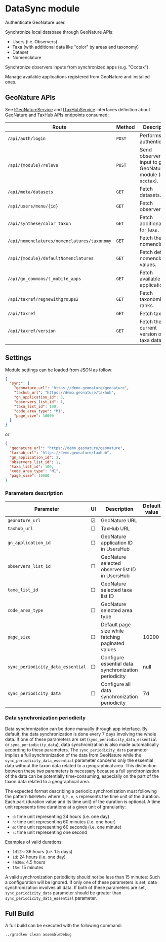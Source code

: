 # DataSync module

Authenticate GeoNature user.

Synchronize local database through GeoNature APIs:

- Users (i.e. Observers)
- Taxa (with additional data like "color" by areas and taxonomy)
- Dataset
- Nomenclature

Synchronize observers inputs from synchronized apps (e.g. "Occtax").

Manage available applications registered from GeoNature and installed ones.

## GeoNature APIs

See [IGeoNatureService](./src/main/java/fr/geonature/datasync/api/IGeoNatureService.kt)
and [ITaxHubService](./src/main/java/fr/geonature/datasync/api/ITaxHubService.kt) interfaces
definition about GeoNature and TaxHub APIs endpoints consumed:

| Route                                       | Method | Description                                                      |
|---------------------------------------------|--------|------------------------------------------------------------------|
| `/api/auth/login`                           | `POST` | Performs authentication.                                         |
| `/api/{module}/releve`                      | `POST` | Send observer's input to given GeoNature module (e.g. `occtax`). |
| `/api/meta/datasets`                        | `GET`  | Fetch datasets.                                                  |
| `/api/users/menu/{id}`                      | `GET`  | Fetch observers.                                                 |
| `/api/synthese/color_taxon`                 | `GET`  | Fetch additional data for taxa.                                  |
| `/api/nomenclatures/nomenclatures/taxonomy` | `GET`  | Fetch the nomenclature.                                          |
| `/api/{module}/defaultNomenclatures`        | `GET`  | Fetch default nomenclature values.                               |
| `/api/gn_commons/t_mobile_apps`             | `GET`  | Fetch available applications.                                    |
| `/api/taxref/regnewithgroupe2`              | `GET`  | Fetch taxonomic ranks.                                           |
| `/api/taxref`                               | `GET`  | Fetch taxa.                                                      |
| `/api/taxref/version`                       | `GET`  | Fetch the current version of the taxa database.                  |

## Settings

Module settings can be loaded from JSON as follow:

```json
{
  "sync": {
    "geonature_url": "https://demo.geonature/geonature",
    "taxhub_url": "https://demo.geonature/taxhub",
    "gn_application_id": 3,
    "observers_list_id": 1,
    "taxa_list_id": 100,
    "code_area_type": "M1",
    "page_size": 10000
  }
}
```

or

```json
{
  "geonature_url": "https://demo.geonature/geonature",
  "taxhub_url": "https://demo.geonature/taxhub",
  "gn_application_id": 3,
  "observers_list_id": 1,
  "taxa_list_id": 100,
  "code_area_type": "M1",
  "page_size": 10000
}
```

### Parameters description

| Parameter                         | UI      | Description                                          | Default value |
|-----------------------------------|---------|------------------------------------------------------|---------------|
| `geonature_url`                   | &#9745; | GeoNature URL                                        |               |
| `taxhub_url`                      | &#9744; | TaxHub URL                                           |               |
| `gn_application_id`               | &#9744; | GeoNature application ID in UsersHub                 |               |
| `observers_list_id`               | &#9744; | GeoNature selected observer list ID in UsersHub      |               |
| `taxa_list_id`                    | &#9744; | GeoNature selected taxa list ID                      |               |
| `code_area_type`                  | &#9744; | GeoNature selected area type                         |               |
| `page_size`                       | &#9744; | Default page size while fetching paginated values    | 10000         |
| `sync_periodicity_data_essential` | &#9744; | Configure essential data synchronization periodicity | null          |
| `sync_periodicity_data`           | &#9744; | Configure all data synchronization periodicity       | 7d            |

### Data synchronization periodicity

Data synchronization can be done manually through app interface. By default, the data
synchronization is done every 7 days involving the whole data.
If one of these parameters are set (`sync_periodicity_data_essential` or `sync_periodicity_data`),
data synchronization is also made automatically according to these parameters.
The `sync_periodicity_data` parameter implies a full synchronization of the data from GeoNature
while the `sync_periodicity_data_essential` parameter concerns only the essential data without the
taxon data related to a geographical area.
This distinction between these two parameters is necessary because a full synchronization of the
data can be potentially time-consuming, especially on the part of the taxon data related to a
geographical area.

The expected format describing a periodic synchronization must following the pattern `DdHhMmSs`
where `d`, `h`, `m`, `s` represents the time unit of the duration.
Each part (duration value and its time unit) of the duration is optional. A time unit represents
time durations at a given unit of granularity:

- `d`: time unit representing 24 hours (i.e. one day)
- `h`: time unit representing 60 minutes (i.e. one hour)
- `m`: time unit representing 60 seconds (i.e. one minute)
- `s`: time unit representing one second

Examples of valid durations:

- `1d12h`: 36 hours (i.e. 1.5 days)
- `1d`: 24 hours (i.e. one day)
- `4h30m`: 4.5 hours
- `15m`: 15 minutes

A valid synchronization periodicity should not be less than 15 minutes: Such a configuration will be
ignored. If only one of these parameters is set, data synchronization involves all data. If both of
these parameters are set, `sync_periodicity_data` parameter should be greater than
`sync_periodicity_data_essential` parameter.

## Full Build

A full build can be executed with the following command:

```
../gradlew clean assembleDebug
```
